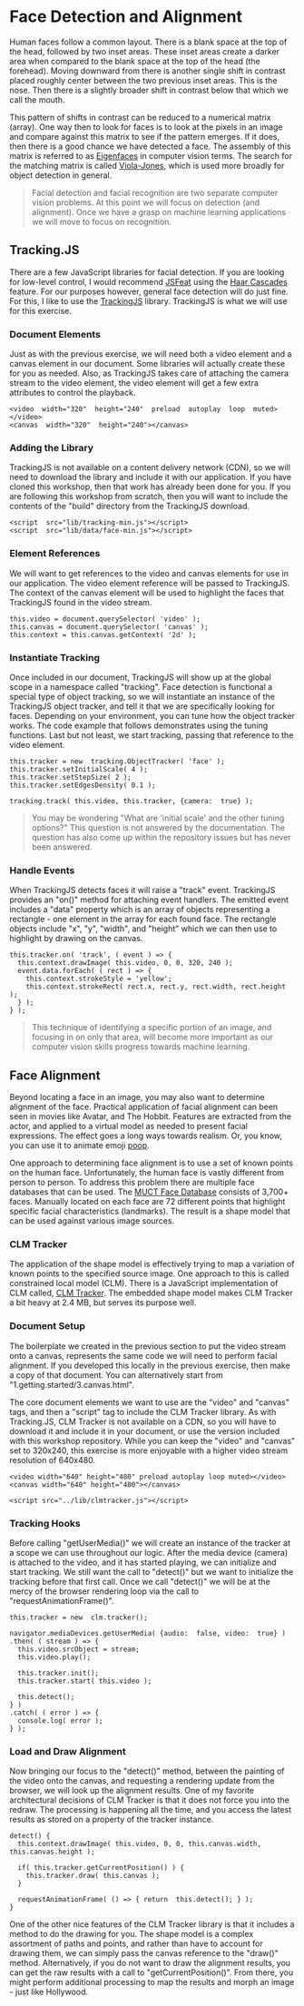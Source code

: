 ﻿# Face Detection and Alignment

Human faces follow a common layout. There is a blank space at the top of the head, followed by two inset areas. These inset areas create a darker area when compared to the blank space at the top of the head (the forehead). Moving downward from there is another single shift in contrast placed roughly center between the two previous inset areas. This is the nose. Then there is a slightly broader shift in contrast below that which we call the mouth.

This pattern of shifts in contrast can be reduced to a numerical matrix (array). One way then to look for faces is to look at the pixels in an image and compare against this matrix to see if the pattern emerges. If it does, then there is a good chance we have detected a face. The assembly of this matrix is referred to as [Eigenfaces](https://en.wikipedia.org/wiki/Eigenface) in computer vision terms. The search for the matching matrix is called [Viola-Jones](https://en.wikipedia.org/wiki/Viola%E2%80%93Jones_object_detection_framework), which is used more broadly for object detection in general.

> Facial detection and facial recognition are two separate computer vision problems. At this point we will focus on detection (and alignment). Once we have a grasp on machine learning applications we will move to focus on recognition.

## Tracking.JS

There are a few JavaScript libraries for facial detection. If you are looking for low-level control, I would recommend [JSFeat](https://inspirit.github.io/jsfeat) using the [Haar Cascades](https://en.wikipedia.org/wiki/Haar-like_feature) feature. For our purposes however, general face detection will do just fine. For this, I like to use the [TrackingJS](https://trackingjs.com/) library. TrackingJS is what we will use for this exercise.

### Document Elements

Just as with the previous exercise, we will need both a video element and a canvas element in our document. Some libraries will actually create these for you as needed. Also, as TrackingJS takes care of attaching the camera stream to the video element, the video element will get a few extra attributes to control the playback.

    <video  width="320"  height="240"  preload  autoplay  loop  muted></video>
    <canvas  width="320"  height="240"></canvas>

### Adding the Library

TrackingJS is not available on a content delivery network (CDN), so we will need to download the library and include it with our application. If you have cloned this workshop, then that work has already been done for you. If you are following this workshop from scratch, then you will want to include the contents of the "build" directory from the TrackingJS download.

    <script  src="lib/tracking-min.js"></script>
    <script  src="lib/data/face-min.js"></script>

### Element References

We will want to get references to the video and canvas elements for use in our application. The video element reference will be passed to TrackingJS. The context of the canvas element will be used to highlight the faces that TrackingJS found in the video stream.

    this.video = document.querySelector( 'video' );
    this.canvas = document.querySelector( 'canvas' );
    this.context = this.canvas.getContext( '2d' );

### Instantiate Tracking

Once included in our document, TrackingJS will show up at the global scope in a namespace called "tracking". Face detection is functional a special type of object tracking, so we will instantiate an instance of the TrackingJS object tracker, and tell it that we are specifically looking for faces. Depending on your environment, you can tune how the object tracker works. The code example that follows demonstrates using the tuning functions. Last but not least, we start tracking, passing that reference to the video element.

    this.tracker = new  tracking.ObjectTracker( 'face' );
    this.tracker.setInitialScale( 4 );
    this.tracker.setStepSize( 2 );
    this.tracker.setEdgesDensity( 0.1 );
    
    tracking.track( this.video, this.tracker, {camera:  true} );

> You may be wondering "What are 'initial scale' and the other tuning options?" This question is not answered by the documentation. The question has also come up within the repository issues but has never been answered.

### Handle Events

When TrackingJS detects faces it will raise a "track" event. TrackingJS provides an "on()" method for attaching event handlers. The emitted event includes a "data" property which is an array of objects representing a rectangle - one element in the array for each found face. The rectangle objects include "x", "y", "width", and "height" which we can then use to highlight by drawing on the canvas.

    this.tracker.on( 'track', ( event ) => {
      this.context.drawImage( this.video, 0, 0, 320, 240 );
      event.data.forEach( ( rect ) => {
        this.context.strokeStyle = 'yellow';
        this.context.strokeRect( rect.x, rect.y, rect.width, rect.height );
      } );
    } );

> This technique of identifying a specific portion of an image, and focusing in on only that area, will become more important as our computer vision skills progress towards machine learning.

## Face Alignment

Beyond locating a face in an image, you may also want to determine alignment of the face. Practical application of facial alignment can been seen in movies like Avatar, and The Hobbit. Features are extracted from the actor, and applied to a virtual model as needed to present facial expressions. The effect goes a long ways towards realism. Or, you know, you can use it to animate emoji [poop](https://www.theverge.com/2017/9/12/16290210/new-iphone-emoji-animated-animoji-apple-ios-11-update).

One approach to determining face alignment is to use a set of known points on the human face. Unfortunately, the human face is vastly different from person to person. To address this problem there are multiple face databases that can be used. The [MUCT Face Database](http://www.milbo.org/muct/) consists of 3,700+ faces. Manually located on each face are 72 different points that highlight specific facial characteristics (landmarks). The result is a shape model that can be used against various image sources.

### CLM Tracker

The application of the shape model is effectively trying to map a variation of known points to the specified source image. One approach to this is called constrained local model (CLM). There is a JavaScript implementation of CLM called, [CLM Tracker](https://github.com/auduno/clmtrackr). The embedded shape model makes CLM Tracker a bit heavy at 2.4 MB, but serves its purpose well.

### Document Setup

The boilerplate we created in the previous section to put the video stream onto a canvas, represents the same code we will need to perform facial alignment. If you developed this locally in the previous exercise, then make a copy of that document. You can alternatively start from "1.getting.started/3.canvas.html".

The core document elements we want to use are the "video" and "canvas" tags, and then a "script" tag to include the CLM Tracker library. As with Tracking.JS, CLM Tracker is not available on a CDN, so you will have to download it and include it in your document, or use the version included with this workshop repository. While you can keep the "video" and "canvas" set to 320x240, this exercise is more enjoyable with a higher video stream resolution of 640x480.

    <video width="640" height="480" preload autoplay loop muted></video>
    <canvas width="640" height="480"></canvas>
    
    <script src="../lib/clmtracker.js"></script>

### Tracking Hooks

Before calling "getUserMedia()" we will create an instance of the tracker at a scope we can use throughout our logic. After the media device (camera) is attached to the video, and it has started playing, we can initialize and start tracking. We still want the call to "detect()" but we want to initialize the tracking before that first call. Once we call "detect()" we will be at the mercy of the browser rendering loop via the call to "requestAnimationFrame()".

    this.tracker = new  clm.tracker();
    
    navigator.mediaDevices.getUserMedia( {audio:  false, video:  true} )
    .then( ( stream ) => {
      this.video.srcObject = stream;
      this.video.play();
      
      this.tracker.init();
      this.tracker.start( this.video );
      
      this.detect();
    } )
    .catch( ( error ) => {
      console.log( error );
    } );

### Load and Draw Alignment

Now bringing our focus to the "detect()" method, between the painting of the video onto the canvas, and requesting a rendering update from the browser, we will look up the alignment results. One of my favorite architectural decisions of CLM Tracker is that it does not force you into the redraw. The processing is happening all the time, and you access the latest results as stored on a property of the tracker instance.

    detect() {
      this.context.drawImage( this.video, 0, 0, this.canvas.width, this.canvas.height );
      
      if( this.tracker.getCurrentPosition() ) {
        this.tracker.draw( this.canvas );
      }
      
      requestAnimationFrame( () => { return  this.detect(); } );
    }

One of the other nice features of the CLM Tracker library is that it includes a method to do the drawing for you. The shape model is a complex assortment of paths and points, and rather than have to account for drawing them, we can simply pass the canvas reference to the "draw()" method. Alternatively, if you do not want to draw the alignment results, you can get the raw results with a call to "getCurrentPosition()". From there, you might perform additional processing to map the results and morph an image - just like Hollywood.

